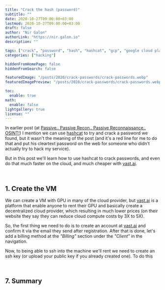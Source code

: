 ```yaml
---
title: "Crack the hash (password)"
subtitle: ""
date: 2020-10-27T09:00:00+03:00
lastmod: 2020-10-27T09:00:00+03:00
draft: false
author: "Nir Galon"
authorLink: "https://nir.galon.io"
description: ""

tags: ["crack", "password", "hash", "hashcat", "gcp", "google cloud platform", "white hat", "pen test", "hacking"]
categories: ["hacking"]

hiddenFromHomePage: false
hiddenFromSearch: false

featuredImage: "/posts/2020/crack-passwords/crack-passwords.webp"
featuredImagePreview: "/posts/2020/crack-passwords/crack-passwords.webp"

toc:
  enable: true
math:
  enable: false
lightgallery: true
license: ""
---
```


In earlier post (at [Passive.. Passive Recon.. Passive Reconnaissance.. OSINT!](/2020/06/open-source-intelligence/#6-pivoting)) I mention we can use [hashcat](https://hashcat.net) to try and crack a password we found, but it wasn't the meaning of the post (and it's a red line for me to do that and put his cleartext password on the web for someone who didn't actually try to hack my service).

But in this post we'll learn how to use hashcat to crack passwords, and even do that much faster on the cloud, and much cheaper with [vast.ai](https://vast.ai).

&nbsp;

## 1. Create the VM

We can create a VM with GPU in many of the cloud provider, but [vast.ai](https://vast.ai) is a platform that enable anyone to rent their GPU and basically create a decentralized cloud provider, which resulting in much lower prices (on their website they say they can reduce cloud compute costs by 3X to 5X).

So, the first thing we need to do is to create an account at [vast.ai](https://vast.ai) and confirm it via the email they send after registration. After that is done, let's add a billing method at the _"Billing"_ section under the _"Client"_ in the navigation.

Now, to being able to ssh into the machine we'll rent we need to create an ssh key (or upload your public key if you already created one). To do this


&nbsp;

## 7. Summary
